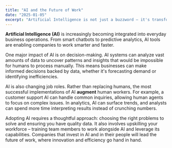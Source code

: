 ```yaml
---
title: "AI and the Future of Work"
date: "2025-01-05"
excerpt: "Artificial Intelligence is not just a buzzword – it's transforming how we work. Discover the impact of AI on business processes and employee roles."
---
```


**Artificial Intelligence (AI)** is increasingly becoming integrated into everyday business operations. From smart chatbots to predictive analytics, AI tools are enabling companies to work smarter and faster.

One major impact of AI is on decision-making. AI systems can analyze vast amounts of data to uncover patterns and insights that would be impossible for humans to process manually. This means businesses can make informed decisions backed by data, whether it's forecasting demand or identifying inefficiencies.

AI is also changing job roles. Rather than replacing humans, the most successful implementations of AI **augment** human workers. For example, a customer support AI can handle common inquiries, allowing human agents to focus on complex issues. In analytics, AI can surface trends, and analysts can spend more time interpreting results instead of crunching numbers.

Adopting AI requires a thoughtful approach: choosing the right problems to solve and ensuring you have quality data. It also involves upskilling your workforce – training team members to work alongside AI and leverage its capabilities. Companies that invest in AI and in their people will lead the future of work, where innovation and efficiency go hand in hand.
